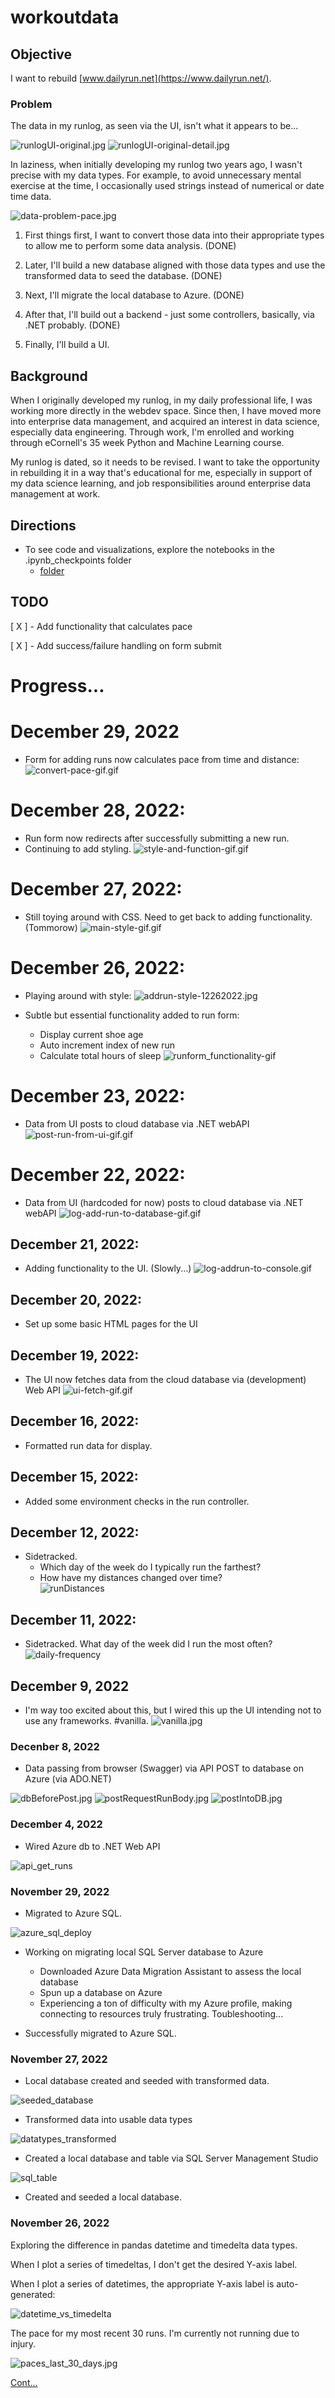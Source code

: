﻿# workoutdata

## Objective

I want to rebuild [www.dailyrun.net](https://www.dailyrun.net/). 

### Problem

The data in my runlog, as seen via the UI, isn't what it appears to be...

![runlogUI-original.jpg](https://raw.githubusercontent.com/sbogucki12/workoutdata/main/images/runlogUI-original.jpg "runlogUI-original.jpg")
![runlogUI-original-detail.jpg](https://raw.githubusercontent.com/sbogucki12/workoutdata/main/images/runlogUI-original-detail.jpg "runlogUI-original-detail.jpg")

In laziness, when initially developing my runlog two years ago, I wasn't precise with my data types.  For example, to avoid unnecessary mental exercise at the time, I occasionally used strings instead of numerical or date time data.  

![data-problem-pace.jpg](https://raw.githubusercontent.com/sbogucki12/workoutdata/main/images/data-problem-pace.jpg "data-problem-pace.jpg")

1. First things first, I want to convert those data into their appropriate types to allow me to perform some data analysis. (DONE)

2. Later, I'll build a new database aligned with those data types and use the transformed data to seed the database. (DONE) 

3. Next, I'll migrate the local database to Azure. (DONE) 

4. After that, I'll build out a backend - just some controllers, basically, via .NET probably. (DONE)

5. Finally, I'll build a UI. 

## Background

When I originally developed my runlog, in my daily professional life, I was working more directly in the webdev space.  Since then, I have moved more into enterprise data management, and acquired an interest in data science, especially data engineering.  Through work, I'm enrolled and working through eCornell's 35 week Python and Machine Learning course.  

My runlog is dated, so it needs to be revised.  I want to take the opportunity in rebuilding it in a way that's educational for me, especially in support of my data science learning, and job responsibilities around enterprise data management at work.  

## Directions

* To see code and visualizations, explore the notebooks in the .ipynb_checkpoints folder
  * [folder](https://github.com/sbogucki12/workoutdata/tree/main/.ipynb_checkpoints)

## TODO

[ X ] - Add functionality that calculates pace

[ X ] - Add success/failure handling on form submit 

# Progress...

# December 29, 2022

* Form for adding runs now calculates pace from time and distance: 
![convert-pace-gif.gif](https://raw.githubusercontent.com/sbogucki12/workoutdata/main/images/convert-pace-gif.gif "convert-pace-gif.gif")

# December 28, 2022: 

* Run form now redirects after successfully submitting a new run. 
* Continuing to add styling. 
![style-and-function-gif.gif](https://raw.githubusercontent.com/sbogucki12/workoutdata/main/images/style-and-function-gif.gif "style-and-function-gif.gif")


# December 27, 2022: 

* Still toying around with CSS. Need to get back to adding functionality.  (Tommorow) 
![main-style-gif.gif](https://raw.githubusercontent.com/sbogucki12/workoutdata/main/images/main-style-gif.gif "main-style-gif.gif")


# December 26, 2022: 

* Playing around with style: 
![addrun-style-12262022.jpg](https://raw.githubusercontent.com/sbogucki12/workoutdata/main/images/addrun-style-12262022.jpg "addrun-style-12262022.jpg")

* Subtle but essential functionality added to run form: 
  * Display current shoe age
  * Auto increment index of new run
  * Calculate total hours of sleep 
![runform_functionality-gif](https://raw.githubusercontent.com/sbogucki12/workoutdata/main/images/runform_functionality-gif.gif "runform_functionality-gif.gif")

# December 23, 2022: 

* Data from UI posts to cloud database via .NET webAPI
![post-run-from-ui-gif.gif](https://raw.githubusercontent.com/sbogucki12/workoutdata/main/images/post-run-from-ui-gif.gif "post-run-from-ui-gif.gif")

# December 22, 2022: 

* Data from UI (hardcoded for now) posts to cloud database via .NET webAPI
![log-add-run-to-database-gif.gif](https://raw.githubusercontent.com/sbogucki12/workoutdata/main/images/log-add-run-to-database-gif.gif "log-add-run-to-database-gif.gif")


## December 21, 2022: 

* Adding functionality to the UI.  (Slowly...)
![log-addrun-to-console.gif](https://raw.githubusercontent.com/sbogucki12/workoutdata/main/images/log-addrun-to-console.gif "log-addrun-to-console.gif")

## December 20, 2022: 

* Set up some basic HTML pages for the UI

## December 19, 2022: 

* The UI now fetches data from the cloud database via (development) Web API 
![ui-fetch-gif.gif](https://raw.githubusercontent.com/sbogucki12/workoutdata/main/images/ui-fetch-gif.gif "ui-fetch-gif.gif")

## December 16, 2022: 

* Formatted run data for display.  

## December 15, 2022: 

* Added some environment checks in the run controller. 

## December 12, 2022: 

* Sidetracked. 
  * Which day of the week do I typically run the farthest? 
  * How have my distances changed over time?  
![runDistances](https://raw.githubusercontent.com/sbogucki12/workoutdata/main/images/runDistances.jpg "runDistances.jpg")

## December 11, 2022: 

* Sidetracked. What day of the week did I run the most often? 
![daily-frequency](https://raw.githubusercontent.com/sbogucki12/workoutdata/main/images/daily-frequency.jpg "daily-frequency.jpg")

## December 9, 2022

* I'm way too excited about this, but I wired this up the UI intending not to use any frameworks. #vanilla. 
![vanilla.jpg](https://raw.githubusercontent.com/sbogucki12/workoutdata/main/images/vanilla.jpg "vanilla.jpg")

### Decenber 8, 2022

* Data passing from browser (Swagger) via API POST to database on Azure (via ADO.NET)
  
![dbBeforePost.jpg](https://raw.githubusercontent.com/sbogucki12/workoutdata/main/images/dbBeforePost.jpg "dbBeforePost.jpg")
![postRequestRunBody.jpg](https://raw.githubusercontent.com/sbogucki12/workoutdata/main/images/postRequestRunBody.jpg "postRequestRunBody.jpg")
![postIntoDB.jpg](https://raw.githubusercontent.com/sbogucki12/workoutdata/main/images/postIntoDB.jpg "postIntoDB.jpg")


### December 4, 2022

* Wired Azure db to .NET Web API

![api_get_runs](https://raw.githubusercontent.com/sbogucki12/workoutdata/main/images/api_get_runs.jpg "api_get_runs.jpg")


### November 29, 2022

* Migrated to Azure SQL. 

![azure_sql_deploy](https://raw.githubusercontent.com/sbogucki12/workoutdata/main/images/azure_sql_deploy.jpg "Migrated to Azure SQL")

* Working on migrating local SQL Server database to Azure

  * Downloaded Azure Data Migration Assistant to assess the local database
  * Spun up a database on Azure
  * Experiencing a ton of difficulty with my Azure profile, making connecting to resources truly frustrating. Toubleshooting...

* Successfully migrated to Azure SQL. 

### November 27, 2022

* Local database created and seeded with transformed data.   

![seeded_database](https://raw.githubusercontent.com/sbogucki12/workoutdata/main/images/seeded_database.jpg "seeded_database")


* Transformed data into usable data types

![datatypes_transformed](https://raw.githubusercontent.com/sbogucki12/workoutdata/main/images/datatypes_transformed.jpg "datatypes_transformed.jpg")

* Created a local database and table via SQL Server Management Studio 

![sql_table](https://raw.githubusercontent.com/sbogucki12/workoutdata/main/images/sql_table.jpg "sql_table.jpg")

* Created and seeded a local database. 

### November 26, 2022

Exploring the difference in pandas datetime and timedelta data types.  

When I plot a series of timedeltas, I don't get the desired Y-axis label. 

When I plot a series of datetimes, the appropriate Y-axis label is auto-generated: 

![datetime_vs_timedelta](https://raw.githubusercontent.com/sbogucki12/workoutdata/main/images/datetime_vs_timedelta.jpg "datetime_vs_timedelta.jpg")

The pace for my most recent 30 runs.  I'm currently not running due to injury.  

![paces_last_30_days.jpg](https://raw.githubusercontent.com/sbogucki12/workoutdata/main/images/paces_last_30_days.jpg "paces_last_30_days.jpg")


[Cont...](https://github.com/sbogucki12/workoutdata/blob/main/.ipynb_checkpoints/runlog-etl-checkpoint.ipynb)
